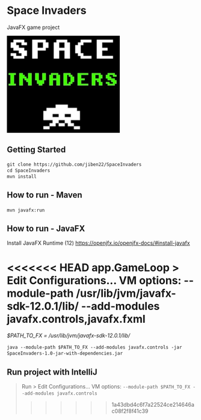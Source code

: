 # Space Invaders

JavaFX game project

![alt text](src/main/resources/images/logo_spaceInvaders.jpg)

## Getting Started

```
git clone https://github.com/jiben22/SpaceInvaders
cd SpaceInvaders
mvn install
```

## How to run - **Maven**

`mvn javafx:run`

## How to run - **JavaFX**

Install JavaFX Runtime (12)
https://openjfx.io/openjfx-docs/#install-javafx

<<<<<<< HEAD
app.GameLoop > Edit Configurations...
VM options: --module-path /usr/lib/jvm/javafx-sdk-12.0.1/lib/ --add-modules javafx.controls,javafx.fxml
=======
*$PATH_TO_FX = /usr/lib/jvm/javafx-sdk-12.0.1/lib/*

```
java --module-path $PATH_TO_FX --add-modules javafx.controls -jar SpaceInvaders-1.0-jar-with-dependencies.jar
```

## Run project with IntelliJ

> Run > Edit Configurations...
VM options: `--module-path $PATH_TO_FX --add-modules javafx.controls`
>>>>>>> 1a43dbd4c6f7a22524ce214646ac08f2f8f41c39
